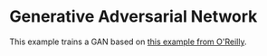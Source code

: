 # Generative Adversarial Network

This example trains a GAN based on [this example
from O'Reilly](https://www.oreilly.com/learning/generative-adversarial-networks-for-beginners).


